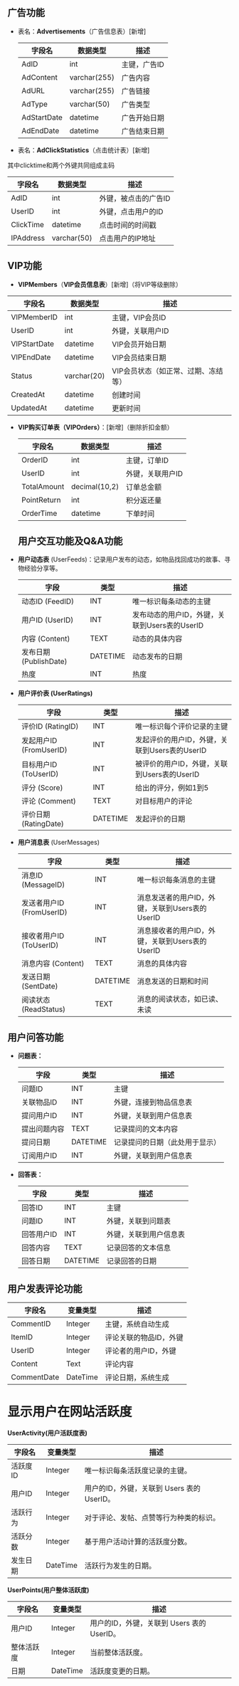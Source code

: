 ## 广告功能

- 表名：**Advertisements**（广告信息表）[新增]

	| 字段名      | 数据类型     | 描述         |
	| ----------- | ------------ | ------------ |
	| AdID        | int          | 主键，广告ID |
	| AdContent   | varchar(255) | 广告内容     |
	| AdURL       | varchar(255) | 广告链接     |
	| AdType      | varchar(50)  | 广告类型     |
	| AdStartDate | datetime     | 广告开始日期 |
	| AdEndDate   | datetime     | 广告结束日期 |

- 表名：**AdClickStatistics**（点击统计表）[新增]

其中clicktime和两个外键共同组成主码

| 字段名    | 数据类型    | 描述                 |
| --------- | ----------- | -------------------- |
| AdID      | int         | 外键，被点击的广告ID |
| UserID    | int         | 外键，点击用户的ID   |
| ClickTime | datetime    | 点击时间的时间戳     |
| IPAddress | varchar(50) | 点击用户的IP地址     |

## VIP功能

- **VIPMembers**（**VIP会员信息表**）[新增]（将VIP等级删除）

| 字段名       | 数据类型    | 描述                                |
| ------------ | ----------- | ----------------------------------- |
| VIPMemberID  | int         | 主键，VIP会员ID                     |
| UserID       | int         | 外键，关联用户ID                    |
| VIPStartDate | datetime    | VIP会员开始日期                     |
| VIPEndDate   | datetime    | VIP会员结束日期                     |
| Status       | varchar(20) | VIP会员状态（如正常、过期、冻结等） |
| CreatedAt    | datetime    | 创建时间                            |
| UpdatedAt    | datetime    | 更新时间                            |

- **VIP购买订单表（VIPOrders）**：[新增]（删除折扣金额）

	| 字段名      | 数据类型      | 描述             |
	| ----------- | ------------- | ---------------- |
	| OrderID     | int           | 主键，订单ID     |
	| UserID      | int           | 外键，关联用户ID |
	| TotalAmount | decimal(10,2) | 订单总金额       |
	| PointReturn | int           | 积分返还量       |
	| OrderTime   | datetime      | 下单时间         |

	## 用户交互功能及Q&A功能


- **用户动态表** (UserFeeds)：记录用户发布的动态，如物品找回成功的故事、寻物经验分享等。

	| 字段                   | 类型     | 描述                                          |
	| ---------------------- | -------- | --------------------------------------------- |
	| 动态ID (FeedID)        | INT      | 唯一标识每条动态的主键                        |
	| 用户ID (UserID)        | INT      | 发布动态的用户ID，外键，关联到Users表的UserID |
	| 内容 (Content)         | TEXT     | 动态的具体内容                                |
	| 发布日期 (PublishDate) | DATETIME | 动态发布的日期                                |
	| 热度                   | INT      | 热度                                          |

- **用户评价表 (UserRatings)**

 	| 字段                      | 类型      | 描述                                            |
 	|---------------------------|-----------|-------------------------------------------------|
 	| 评价ID (RatingID)         | INT       | 唯一标识每个评价记录的主键                      |
 	| 发起用户ID (FromUserID)   | INT       | 发起评价的用户ID，外键，关联到Users表的UserID   |
 	| 目标用户ID (ToUserID)     | INT       | 被评价的用户ID，外键，关联到Users表的UserID     |
 	| 评分 (Score)              | INT       | 给出的评分，例如1到5                            |
 	| 评论 (Comment)            | TEXT      | 对目标用户的评论                                |
 	| 评价日期 (RatingDate)     | DATETIME  | 发起评价的日期                                  |





- **用户消息表** (UserMessages)

	| 字段                      | 类型     | 描述                                            |
	| ------------------------- | -------- | ----------------------------------------------- |
	| 消息ID (MessageID)        | INT      | 唯一标识每条消息的主键                          |
	| 发送者用户ID (FromUserID) | INT      | 消息发送者的用户ID，外键，关联到Users表的UserID |
	| 接收者用户ID (ToUserID)   | INT      | 消息接收者的用户ID，外键，关联到Users表的UserID |
	| 消息内容 (Content)        | TEXT     | 消息的具体内容                                  |
	| 发送日期 (SentDate)       | DATETIME | 消息发送的日期和时间                            |
	| 阅读状态 (ReadStatus)     | TEXT     | 消息的阅读状态，如已读、未读                    |

	


## 用户问答功能

- **问题表：**

	| 字段         | 类型     | 描述                           |
	| ------------ | -------- | ------------------------------ |
	| 问题ID       | INT      | 主键                           |
	| 关联物品ID   | INT      | 外键，连接到物品信息表         |
	| 提问用户ID   | INT      | 外键，关联到用户信息表         |
	| 提出问题内容 | TEXT     | 记录提问的文本内容             |
	| 提问日期     | DATETIME | 记录提问的日期（此处用于显示） |
	| 订阅用户ID   | INT      | 外键，关联到用户信息表         |

- **回答表：**

	| 字段       | 类型     | 描述                   |
	| ---------- | -------- | ---------------------- |
	| 回答ID     | INT      | 主键                   |
	| 问题ID     | INT      | 外键，关联到问题表     |
	| 回答用户ID | INT      | 外键，关联到用户信息表 |
	| 回答内容   | TEXT     | 记录回答的文本信息     |
	| 回答日期   | DATETIME | 记录回答的日期         |

## 用户发表评论功能

| 字段名      | 变量类型 | 描述                   |
| ----------- | -------- | ---------------------- |
| CommentID   | Integer  | 主键，系统自动生成     |
| ItemID      | Integer  | 评论关联的物品ID，外键 |
| UserID      | Integer  | 评论者的用户ID，外键   |
| Content     | Text     | 评论内容               |
| CommentDate | DateTime | 评论日期，系统生成     |

# 显示用户在网站活跃度

**UserActivity(用户活跃度表)**

| 字段名   | 变量类型 | 描述                                       |
| -------- | -------- | ------------------------------------------ |
| 活跃度ID | Integer  | 唯一标识每条活跃度记录的主键。             |
| 用户ID   | Integer  | 用户的ID，外键，关联到 Users 表的 UserID。 |
| 活跃行为 | Integer  | 对于评论、发帖、点赞等行为种类的标识。     |
| 活跃分数 | Integer  | 基于用户活动计算的活跃度分数。             |
| 发生日期 | DateTime | 活跃行为发生的日期。                       |


**UserPoints(用户整体活跃度)**

| 字段名     | 变量类型 | 描述                                       |
| ---------- | -------- | ------------------------------------------ |
| 用户ID     | Integer  | 用户的ID，外键，关联到 Users 表的 UserID。 |
| 整体活跃度 | Integer  | 当前整体活跃度。                           |
| 日期       | DateTime | 活跃度变更的日期。                         |